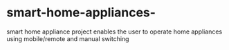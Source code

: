 # smart-home-appliances-
smart home appliance  project enables the user to operate home appliances using mobile/remote and  manual switching
